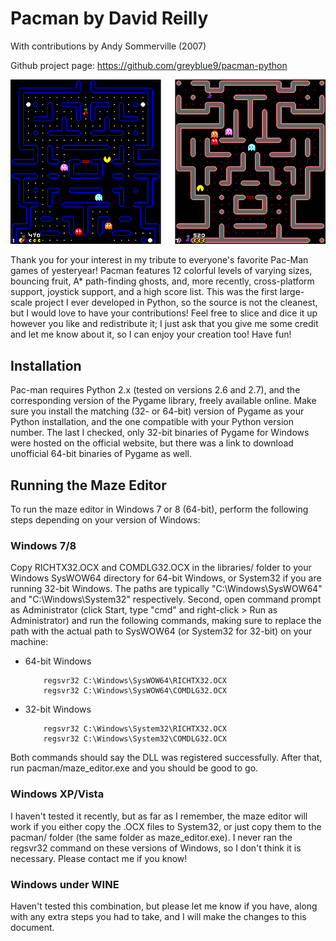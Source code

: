 Pacman by David Reilly
======================
With contributions by Andy Sommerville (2007)

Github project page:
https://github.com/greyblue9/pacman-python

![Screenshot - 16x16 tile version](/screenshot-1.png)


Thank you for your interest in my tribute to everyone's favorite Pac-Man
games of yesteryear! Pacman features 12 colorful levels of varying
sizes, bouncing fruit, A* path-finding ghosts, and, more recently,
cross-platform support, joystick support, and a high score list. This
was the first large-scale project I ever developed in Python, so the
source is not the cleanest, but I would love to have your contributions!
Feel free to slice and dice it up however you like and redistribute it;
I just ask that you give me some credit and let me know about it, so I
can enjoy your creation too! Have fun!


Installation
------------

Pac-man requires Python 2.x (tested on versions 2.6 and 2.7), and the
corresponding version of the Pygame library, freely available online.
Make sure you install the matching (32- or 64-bit) version of Pygame
as your Python installation, and the one compatible with your Python
version number. The last I checked, only 32-bit binaries of Pygame for 
Windows were hosted on the official website, but there was a link to 
download unofficial 64-bit binaries of Pygame as well.


Running the Maze Editor
-----------------------

To run the maze editor in Windows 7 or 8 (64-bit), perform the following
steps depending on your version of Windows:

### Windows 7/8

Copy RICHTX32.OCX and COMDLG32.OCX in the libraries/ folder to
your Windows SysWOW64 directory for 64-bit Windows, or System32 if you 
are running 32-bit Windows. The paths are typically 
"C:\Windows\SysWOW64" and "C:\Windows\System32" respectively.
Second, open command prompt as Administrator (click Start, type "cmd"
and right-click > Run as Administrator) and run the following commands,
making sure to replace the path with the actual path to SysWOW64
(or System32 for 32-bit) on your machine:

   * 64-bit Windows
   
             regsvr32 C:\Windows\SysWOW64\RICHTX32.OCX
	         regsvr32 C:\Windows\SysWOW64\COMDLG32.OCX
	 
   * 32-bit Windows
   
			 regsvr32 C:\Windows\System32\RICHTX32.OCX
			 regsvr32 C:\Windows\System32\COMDLG32.OCX

Both commands should say the DLL was registered successfully. After
that, run pacman/maze_editor.exe and you should be good to go.

### Windows XP/Vista

I haven't tested it recently, but as far as I remember, the maze editor
will work if you either copy the .OCX files to System32, or just copy
them to the pacman/ folder (the same folder as maze_editor.exe). I never
ran the regsvr32 command on these versions of Windows, so I don't think
it is necessary. Please contact me if you know!

### Windows under WINE

Haven't tested this combination, but please let me know if you have,
along with any extra steps you had to take, and I will make the changes
to this document.

